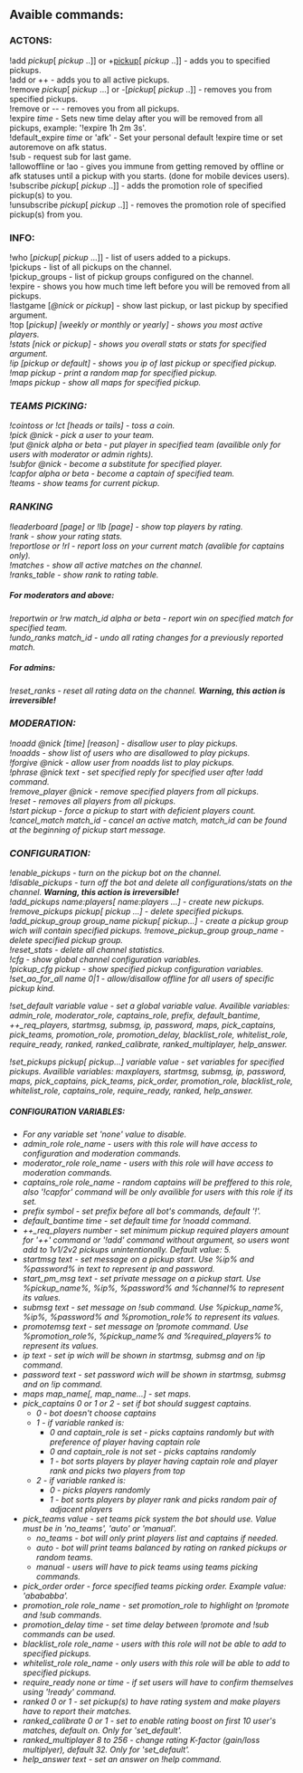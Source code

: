 ## Avaible commands:
### ACTONS:
!add <i>pickup</i>[ <i>pickup</i> ..]] or +<u>pickup</u>[ <i>pickup</i> ..]] - adds you to specified pickups.   
!add or ++ - adds you to all active pickups.    
!remove <i>pickup</i>[ <i>pickup</i> ...] or -[<i>pickup</i>[ <i>pickup</i> ..]] - removes you from specified pickups.   
!remove or -- - removes you from all pickups.   
!expire <i>time</i> - Sets new time delay after you will be removed from all pickups, example: '!expire 1h 2m 3s'.   
!default_expire <i>time</i> or 'afk' - Set your personal default !expire time or set autoremove on afk status.   
!sub - request sub for last game.   
!allowoffline or !ao - gives you immune from getting removed by offline or afk statuses until a pickup with you starts. (done for mobile devices users).   
!subscribe <i>pickup</i>[ <i>pickup</i> ..]] - adds the promotion role of specified pickup(s) to you.   
!unsubscribe <i>pickup</i>[ <i>pickup</i> ..]] - removes the promotion role of specified pickup(s) from you.   

### INFO:
!who [<i>pickup</i>[ <i>pickup</i> ...]] - list of users added to a pickups.   
!pickups - list of all pickups on the channel.   
!pickup_groups - list of pickup groups configured on the channel.   
!expire - shows you how much time left before you will be removed from all pickups.   
!lastgame [<i>@nick</i> or <i>pickup</i>] - show last pickup, or last pickup by specified argument.   
!top [<i>pickup<i>] [weekly or monthly or yearly] - shows you most active players.   
!stats [<i>nick</i> or <i>pickup</i>] - shows you overall stats or stats for specified argument.   
!ip [<i>pickup</i> or default] - shows you ip of last pickup or specified pickup.   
!map <i>pickup</i> - print a random map for specified pickup.   
!maps <i>pickup</i> - show all maps for specified pickup.   

### TEAMS PICKING:
!cointoss or !ct [heads or tails] - toss a coin.   
!pick <i>@nick</i> - pick a user to your team.   
!put <i>@nick</i> alpha or beta - put player in specified team (availible only for users with moderator or admin rights).   
!subfor <i>@nick</i> - become a substitute for specified player.   
!capfor alpha or beta - become a captain of specified team.   
!teams - show teams for current pickup.   

### RANKING
!leaderboard [page] or !lb [page] - show top players by rating.   
!rank - show your rating stats.   
!reportlose or !rl - report loss on your current match (avalible for captains only).   
!matches - show all active matches on the channel.   
!ranks_table - show rank to rating table.   
##### For moderators and above:
!reportwin or !rw <i>match_id</i> alpha or beta - report win on specified match for specified team.   
!undo_ranks <i>match_id</i> - undo all rating changes for a previously reported match.   
##### For admins:
!reset_ranks - reset all rating data on the channel. <b>Warning, this action is irreversible!</b>   

### MODERATION:
!noadd <i>@nick</i> [<i>time</i>] [<i>reason</i>] - disallow user to play pickups.   
!noadds - show list of users who are disallowed to play pickups.   
!forgive <i>@nick</i> - allow user from noadds list to play pickups.   
!phrase <i>@nick</i> <i>text</i> - set specified reply for specified user after !add command.   
!remove_player <i>@nick</i> - remove specified players from all pickups.   
!reset - removes all players from all pickups.   
!start <i>pickup</i> - force a pickup to start with deficient players count.   
!cancel_match <i>match_id</i> - cancel an active match, match_id can be found at the beginning of pickup start message.   

### CONFIGURATION:
!enable_pickups - turn on the pickup bot on the channel.   
!disable_pickups - turn off the bot and delete all configurations/stats on the channel. <b>Warning, this action is irreversible!</b>   
!add_pickups <i>name</i>:<i>players</i>[ <i>name</i>:<i>players</i> ...] - create new pickups.   
!remove_pickups <i>pickup</i>[ <i>pickup</i> ...] - delete specified pickups.   
!add_pickup_group <i>group_name</i> <i>pickup</i>[ <i>pickup</i>...] - create a pickup group wich will contain specified pickups.
!remove_pickup_group <i>group_name</i> - delete specified pickup group.   
!reset_stats - delete all channel statistics.   
!cfg - show global channel configuration variables.   
!pickup_cfg <i>pickup</i> - show specified pickup configuration variables.   
!set_ao_for_all <i>name</i> 0|1 - allow/disallow offline for all users of specific pickup kind.

!set_default variable value - set a global variable value. Availible variables: admin_role, moderator_role, captains_role, prefix, default_bantime, ++_req_players, startmsg, submsg, ip, password, maps, pick_captains, pick_teams, promotion_role, promotion_delay, blacklist_role, whitelist_role, require_ready, ranked, ranked_calibrate, ranked_multiplayer, help_answer.   

!set_pickups <i>pickup</i>[ <i>pickup</i>...] variable value - set variables for specified pickups. Availible variables: maxplayers, startmsg, submsg, ip, password, maps, pick_captains, pick_teams, pick_order, promotion_role, blacklist_role, whitelist_role, captains_role, require_ready, ranked, help_answer.   

##### CONFIGURATION VARIABLES:
* For any variable set 'none' value to disable.
* admin_role <i>role_name</i> - users with this role will have access to configuration and moderation commands.
* moderator_role <i>role_name</i> - users with this role will have access to moderation commands.
* captains_role <i>role_name</i> - random captains will be preffered to this role, also '!capfor' command will be only availible for users with this role if its set.
* prefix <i>symbol</i> - set prefix before all bot's commands, default '!'.
* default_bantime <i>time</i> - set default time for !noadd command.
* ++_req_players <i>number</i> - set minimum pickup required players amount for '++' command or '!add' command without argument, so users wont add to 1v1/2v2 pickups unintentionally. Default value: 5.
* startmsg <i>text</i> - set message on a pickup start. Use %ip% and %password% in <i>text</i> to represent ip and password.
* start_pm_msg <i>text</i> - set private message on a pickup start. Use %pickup_name%, %ip%, %password% and %channel% to represent its values.
* submsg <i>text</i> - set message on !sub command. Use %pickup_name%, %ip%, %password% and %promotion_role% to represent its values.
* promotemsg <i>text</i> - set message on !promote command. Use %promotion_role%, %pickup_name% and %required_players% to represent its values.
* ip <i>text</i> - set ip wich will be shown in startmsg, submsg and on !ip command.
* password <i>text</i> - set password wich will be shown in startmsg, submsg and on !ip command.
* maps <i>map_name</i>[, <i>map_name</i>...] - set maps.
* pick_captains 0 or 1 or 2 - set if bot should suggest captains.
  * 0 - bot doesn't choose captains
  * 1 - if variable ranked is:
    * 0 and captain_role is set - picks captains randomly but with preference of player having captain role
    * 0 and captain_role is not set - picks captains randomly
    * 1 - bot sorts players by player having captain role and player rank and picks two players from top
  * 2 - if variable ranked is:
    * 0 - picks players randomly
    * 1 - bot sorts players by player rank and picks random pair of adjacent players
* pick_teams <i>value</i> -  set teams pick system the bot should use. Value must be in 'no_teams', 'auto' or 'manual'.
  * no_teams - bot will only print players list and captains if needed.
  * auto - bot will print teams balanced by rating on ranked pickups or random teams.
  * manual - users will have to pick teams using teams picking commands.
* pick_order <i>order</i> - force specified teams picking order. Example value: 'abababba'.
* promotion_role <i>role_name</i> - set promotion_role to highlight on !promote and !sub commands.
* promotion_delay <i>time</i> - set time delay between !promote and !sub commands can be used.
* blacklist_role <i>role_name</i> - users with this role will not be able to add to specified pickups.
* whitelist_role <i>role_name</i> - only users with this role will be able to add to specified pickups.
* require_ready none or <i>time</i> - if set users will have to confirm themselves using '!ready' command.
* ranked 0 or 1 - set pickup(s) to have rating system and make players have to report their matches.
* ranked_calibrate 0 or 1 - set to enable rating boost on first 10 user's matches, default on. Only for 'set_default'.
* ranked_multiplayer 8 to 256 - change rating K-factor (gain/loss multiplyer), default 32. Only for 'set_default'.
* help_answer <i>text</i> - set an answer on !help command.
